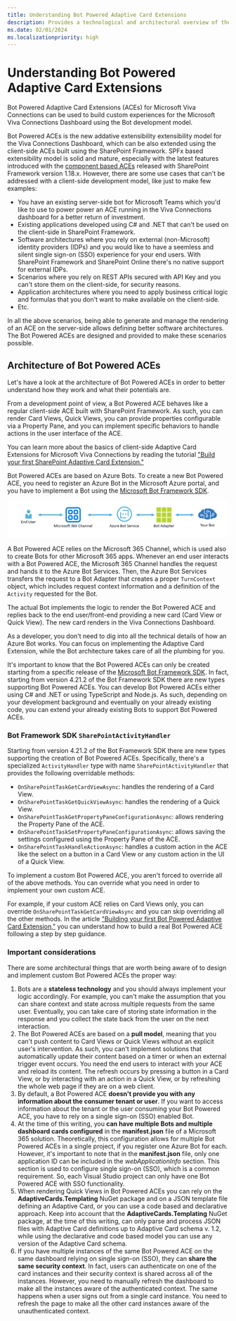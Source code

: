 ```yaml
---
title: Understanding Bot Powered Adaptive Card Extensions
description: Provides a technological and architectural overview of the Bot Powered Adaptive Card Extensions
ms.date: 02/01/2024
ms.localizationpriority: high
---
```

# Understanding Bot Powered Adaptive Card Extensions

Bot Powered Adaptive Card Extensions (ACEs) for Microsoft Viva Connections can be used to build custom experiences for the Microsoft Viva Connections Dashboard using the Bot development model.

Bot Powered ACEs is the new addative extensibility extensibility model for the Viva Connections Dashboard, which can be also extended using the client-side ACEs built using the SharePoint Framework. SPFx based extensibility model is solid and mature, especially with the latest features introduced with the [component based ACEs](/sharepoint/dev/spfx/viva/design/designing-card) released with SharePoint Framework version 1.18.x.  However, there are some use cases that can't be addressed with a client-side development model, like just to make few examples:

* You have an existing server-side bot for Microsoft Teams which you'd like to use to power power an ACE running in the Viva Connections dashboard for a better return of investment.
* Existing applications developed using C# and .NET that can't be used on the client-side in SharePoint Framework.
* Software architectures where you rely on external (non-Microsoft) identity providers (IDPs) and you would like to have a seemless and silent single sign-on (SSO) experience for your end users. With SharePoint Framework and SharePoint Online there's no native support for external IDPs.
* Scenarios where you rely on REST APIs secured with API Key and you can't store them on the client-side, for security reasons.
* Application architectures where you need to apply business critical logic and formulas that you don't want to make available on the client-side.
* Etc.

In all the above scenarios, being able to generate and manage the rendering of an ACE on the server-side allows defining better software architectures. The Bot Powered ACEs are designed and provided to make these scenarios possible.

## Architecture of Bot Powered ACEs

Let's have a look at the architecture of Bot Powered ACEs in order to better understand how they work and what their potentials are.

From a development point of view, a Bot Powered ACE behaves like a regular client-side ACE built with SharePoint Framework. As such, you can render Card Views, Quick Views, you can provide properties configurable via a Property Pane, and you can implement specific behaviors to handle actions in the user interface of the ACE. 

You can learn more about the basics of client-side Adaptive Card Extensions for Microsoft Viva Connections by reading the tutorial ["Build your first SharePoint Adaptive Card Extension."](/sharepoint/dev/spfx/viva/get-started/build-first-sharepoint-adaptive-card-extension)

Bot Powered ACEs are based on Azure Bots. To create a new Bot Powered ACE, you need to register an Azure Bot in the Microsoft Azure portal, and you have to implement a Bot using the [Microsoft Bot Framework SDK](https://learn.microsoft.com/en-us/azure/bot-service/index-bf-sdk?view=azure-bot-service-4.0).

![The architectural diagram of an Azure hosted Bot Powered ACE. The end user interacts with the Bot via the Microsoft 365 Channel, which relies on the Azure Bot Services. The Azure Bot Services are an intermediary to the Bot Adapter which handles the actual requests, creates a `TurnContext` object and hands control to the actual Bot. The response of a Bot request flows back to the end user following the reversed path.](./images/Bot-Architectural-Diagram.png)

A Bot Powered ACE relies on the Microsoft 365 Channel, which is used also to create Bots for other Microsoft 365 apps. Whenever an end user interacts with a Bot Powered ACE, the Microsoft 365 Channel handles the request and hands it to the Azure Bot Services. Then, the Azure Bot Services transfers the request to a Bot Adapter that creates a proper `TurnContext` object, which includes request context information and a definition of the `Activity` requested for the Bot.

The actual Bot implements the logic to render the Bot Powered ACE and replies back to the end user/front-end providing a new card (Card View or Quick View). The new card renders in the Viva Connections Dashboard.

As a developer, you don't need to dig into all the technical details of how an Azure Bot works. You can focus on implementing the Adaptive Card Extension, while the Bot architecture takes care of all the plumbing for you.

It's important to know that the Bot Powered ACEs can only be created starting from a specific release of the [Microsoft Bot Framework SDK](/azure/bot-service/index-bf-sdk). In fact, starting from version 4.21.2 of the Bot Framework SDK there are new types supporting Bot Powered ACEs. You can develop Bot Powered ACEs either using C# and .NET or using TypeScript and Node.js. As such, depending on your development background and eventually on your already existing code, you can extend your already existing Bots to support Bot Powered ACEs.

### Bot Framework SDK `SharePointActivityHandler`

Starting from version 4.21.2 of the Bot Framework SDK there are new types supporting the creation of Bot Powered ACEs. Specifically, there's a specialized `ActivityHandler` type with name `SharePointActivityHandler` that provides the following overridable methods:

* `OnSharePointTaskGetCardViewAsync`: handles the rendering of a Card View.
* `OnSharePointTaskGetQuickViewAsync`: handles the rendering of a Quick View.
* `OnSharePointTaskGetPropertyPaneConfigurationAsync`: allows rendering the Property Pane of the ACE.
* `OnSharePointTaskSetPropertyPaneConfigurationAsync`: allows saving the settings configured using the Property Pane of the ACE.
* `OnSharePointTaskHandleActionAsync`: handles a custom action in the ACE like the select on a button in a Card View or any custom action in the UI of a Quick View.

To implement a custom Bot Powered ACE, you aren't forced to override all of the above methods. You can override what you need in order to implement your own custom ACE.

For example, if your custom ACE relies on Card Views only, you can override `OnSharePointTaskGetCardViewAsync` and you can skip overriding all the other methods. In the article ["Building your first Bot Powered Adaptive Card Extension,"](Building-Your-First-Bot-Powered-ACE.md) you can understand how to build a real Bot Powered ACE following a step by step guidance.

### Important considerations

There are some architectural things that are worth being aware of to design and implement custom Bot Powered ACEs the proper way:

1. Bots are a **stateless technology** and you should always implement your logic accordingly. For example, you can't make the assumption that you can share context and state across multiple requests from the same user. Eventually, you can take care of storing state information in the response and you collect the state back from the user on the next interaction.
1. The Bot Powered ACEs are based on a **pull model**, meaning that you can't push content to Card Views or Quick Views without an explicit user's intervention. As such, you can't implement solutions that automatically update their content based on a timer or when an external trigger event occurs. You need the end users to interact with your ACE and reload its content. The refresh occurs by pressing a button in a Card View, or by interacting with an action in a Quick View, or by refreshing the whole web page if they are on a web client.
1. By default, a Bot Powered ACE **doesn't provide you with any information about the consumer tenant or user**. If you want to access information about the tenant or the user consuming your Bot Powered ACE, you have to rely on a single sign-on (SSO) enabled Bot.
1. At the time of this writing, you **can have multiple Bots and multiple dashboard cards configured** in the **manifest.json** file of a Microsoft 365 solution. Theoretically, this configuration allows for multiple Bot Powered ACEs in a single project, if you register one Azure Bot for each. However, it's important to note that in the **manifest.json** file, only one application ID can be included in the _webApplicationInfo_ section. This section is used to configure single sign-on (SSO), which is a common requirement. So, each Visual Studio project can only have one Bot Powered ACE with SSO functionality.
1. When rendering Quick Views in Bot Powered ACEs you can rely on the **AdaptiveCards.Templating** NuGet package and on a JSON template file defining an Adaptive Card, or you can use a code based and declarative approach. Keep into account that the **AdaptiveCards.Templating** NuGet package, at the time of this writing, can only parse and process JSON files with Adaptive Card definitions up to Adaptive Card schema v. 1.2, while using the declarative and code based model you can use any version of the Adaptive Card schema.
1. If you have multiple instances of the same Bot Powered ACE on the same dashboard relying on single sign-on (SSO), they can **share the same security context**. In fact, users can authenticate on one of the card instances and their security context is shared across all of the instances. However, you need to manually refresh the dashboard to make all the instances aware of the authenticated context. The same happens when a user signs out from a single card instance. You need to refresh the page to make all the other card instances aware of the unauthenticated context.